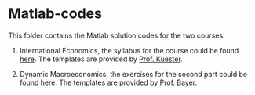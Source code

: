 # Matlab-codes

This folder contains the Matlab solution codes for the two courses:

1. International Economics, the syllabus for the course could be found [here](https://github.com/milakis/Matlab-codes/blob/master/International-Economics/IE_syllabus.pdf). The templates are provided by [Prof. Kuester](http://keithkuester.eu/).

2. Dynamic Macroeconomics, the exercises for the second part could be found [here](https://github.com/milakis/Matlab-codes/blob/master/Dynamic-Macroeconomics/exercises_part2.pdf). The templates are provided by [Prof. Bayer](https://www.wiwi.uni-bonn.de/bayer/). 
